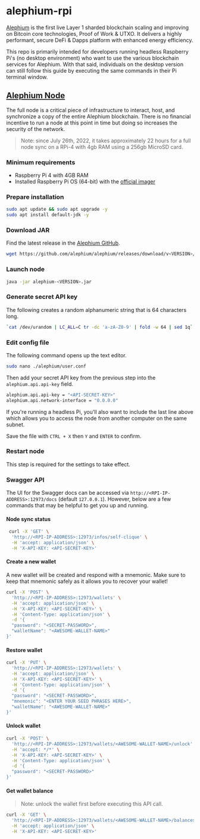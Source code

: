 # alephium-rpi

[Alephium](https://alephium.org/) is the first live Layer 1 sharded blockchain scaling and improving on Bitcoin core technologies, Proof of Work & UTXO. It delivers a highly performant, secure DeFi & Dapps platform with enhanced energy efficiency.

This repo is primarily intended for developers running headless Raspberry Pi's (no desktop environment) who want to use the various blockchain services for Alephium. With that said, individuals on the desktop version can still follow this guide by executing the same commands in their Pi terminal window.

## [Alephium Node](https://github.com/alephium/alephium)

The full node is a critical piece of infrastructure to interact, host, and synchronize a copy of the entire Alephium blockchain. There is no financial incentive to run a node at this point in time but doing so increases the security of the network.

> Note: since July 26th, 2022, it takes approximately 22 hours for a full node sync on a RPi-4 with 4gb RAM using a 256gb MicroSD card.

### Minimum requirements

* Raspberry Pi 4 with 4GB RAM 
* Installed Raspberry Pi OS (64-bit) with the [official imager](https://www.raspberrypi.com/software/)

### Prepare installation
```bash
sudo apt update && sudo apt upgrade -y
sudo apt install default-jdk -y
```

### Download JAR

Find the latest release in the [Alephium GitHub](https://github.com/alephium/alephium/releases).

```bash
wget https://github.com/alephium/alephium/releases/download/v<VERSION>/alephium-<VERSION>.jar
````

### Launch node

```bash
java -jar alephium-<VERSION>.jar
```

### Generate secret API key

The following creates a random alphanumeric string that is 64 characters long.

```bash
`cat /dev/urandom | LC_ALL=C tr -dc 'a-zA-Z0-9' | fold -w 64 | sed 1q`
```

### Edit config file 

The following command opens up the text editor.

```bash
sudo nano ./alephium/user.conf 
```

Then add your secret API key from the previous step into the `alephium.api.api-key` field.

```bash
alephium.api.api-key = "<API-SECRET-KEY>"
alephium.api.network-interface = "0.0.0.0"
```

If you're running a headless Pi, you'll also want to include the last line above which allows you to access the node from another computer on the same subnet.

Save the file with `CTRL + X` then `Y` and `ENTER` to confirm.

### Restart node

This step is required for the settings to take effect.

### Swagger API

The UI for the Swagger docs can be accessed via `http://<RPI-IP-ADDRESS>:12973/docs` (default `127.0.0.1`). However, below are a few commands that may be helpful to get you up and running.

#### Node sync status

```bash
 curl -X 'GET' \
  'http://<RPI-IP-ADDRESS>:12973/infos/self-clique' \
  -H 'accept: application/json' \
  -H 'X-API-KEY: <API-SECRET-KEY>'
 ```

#### Create a new wallet

A new wallet will be created and respond with a mnemonic. Make sure to keep that mnemonic safely as it allows you to recover your wallet!

```bash
curl -X 'POST' \
  'http://<RPI-IP-ADDRESS>:12973/wallets' \
  -H 'accept: application/json' \
  -H 'X-API-KEY: <API-SECRET-KEY>' \
  -H 'Content-Type: application/json' \
  -d '{
  "password": "<SECRET-PASSWORD>",
  "walletName": "<AWESOME-WALLET-NAME>"
}'
```

#### Restore wallet

```bash
curl -X 'PUT' \
  'http://<RPI-IP-ADDRESS>:12973/wallets' \
  -H 'accept: application/json' \
  -H 'X-API-KEY: <API-SECRET-KEY>' \
  -H 'Content-Type: application/json' \
  -d '{
  "password": "<SECRET-PASSWORD>",
  "mnemonic": "<ENTER YOUR SEED PHRASES HERE>",
  "walletName": "<AWESOME-WALLET-NAME>"
}'
```

#### Unlock wallet

```bash
curl -X 'POST' \
  'http://<RPI-IP-ADDRESS>:12973/wallets/<AWESOME-WALLET-NAME>/unlock' \
  -H 'accept: */*' \
  -H 'X-API-KEY: <API-SECRET-KEY>' \
  -H 'Content-Type: application/json' \
  -d '{
  "password": "<SECRET-PASSWORD>"
}'
```

#### Get wallet balance

> Note: unlock the wallet first before executing this API call.

```bash
curl -X 'GET' \
  'http://<RPI-IP-ADDRESS>:12973/wallets/<AWESOME-WALLET-NAME>/balances' \
  -H 'accept: application/json' \
  -H 'X-API-KEY: <API-SECRET-KEY>'
```




